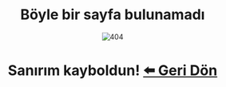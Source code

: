 <!-- NOTLAR
 - Bu sayfa 404 sayfasını oluşturmaktadır.
 - Bu sayfaya ekleme yapmadan önce yetkililere danışmanız önerilir. -->

<div align="center">

# Böyle bir sayfa bulunamadı

![404](images/404.svg)

# Sanırım kayboldun! [⬅️ Geri Dön](https://guvendekal.org/#/)

</div>
